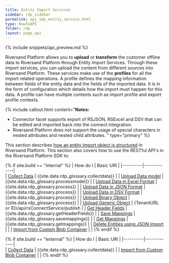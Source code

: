 ```yaml
---
title: Entity Import Services
sidebar: rdp_sidebar
permalink: api_imp_entity_service.html
type: HowToAPI
folder: rdp
layout: page_api
---
```


{% include snippets/api_preview.md %}

Riversand Platform allows you to **upload** or **transform** the customer offline data to Riversand Platform through Entity Import Services. Through these import services, you can upload the content from different sources into Riversand Platform. These services make use of the **profiles** for all the import related operations. A profile defines the mapping information between fields of the entity data and the fields of the imported data. It is in the form of configuration which details how the import must happen for this data. A profile can have multiple contexts such as import profile and export profile contexts. 

{% include callout.html content="**Notes:** 
* Connector facet supports export of RSJSON, RSExcel and DSV that can be edited and imported back into the connect integration.
* Riversand Platform does not support the usage of special characters in nested attributes and nested child attributes.
" type="primary" %}

This section describes [how an entity import object is structured](api_imp_entity_object_structure.html) in Riversand Platform. This section also covers how to use the RESTful API's in the Riversand Platform SDK to:

{% if site.build == "internal" %}
| How do I | Basic URI |
|----------|-------------|  
| [Collect Data](api_imp_collect_data.html) | {{site.data.rdp_glossary.collectdata}} |
| [Upload Data model](api_imp_data_model.html) | {{site.data.rdp_glossary.processmodel}} |
| [Upload Data in Excel Format](api_imp_data_file.html) | {{site.data.rdp_glossary.process}} |
| [Upload Data in JSON Format](api_imp_data_file_json.html) | {{site.data.rdp_glossary.process}} |
| [Upload Data in DSV Format](api_imp_data_file_dsv.html) | {{site.data.rdp_glossary.process}} |
| [Upload Binary Object](api_imp_binary_object.html) | {{site.data.rdp_glossary.process}} |
| [Upload Generic Object](api_exp_gen_obj_str.html) | {TenantURL or ID}/api/rsConnectService/publish | 
| [Get Header Fields](api_imp_get_header_fields.html) | {{site.data.rdp_glossary.getHeaderFields}} |
| [Save Mappings](api_save_mappings.html) | {{site.data.rdp_glossary.savemappings}} |
| [Get Mappings](api_get_mappings.html) | {{site.data.rdp_glossary.getmappings}} |
| [Delete Entities using JSON Import](api_imp_delete_entity.html) | |
| [Import from Custom Blob Container](api_imp_frm_cust_blob_conter.html) | |
{% endif %}

{% if site.build == "external" %}
| How do I | Basic URI |
|----------|-------------|  
| [Collect Data](api_imp_collect_data.html) | {{site.data.rdp_glossary.collectdata}} |
| [Import from Custom Blob Container](api_imp_frm_cust_blob_conter.html) | |
{% endif %}
